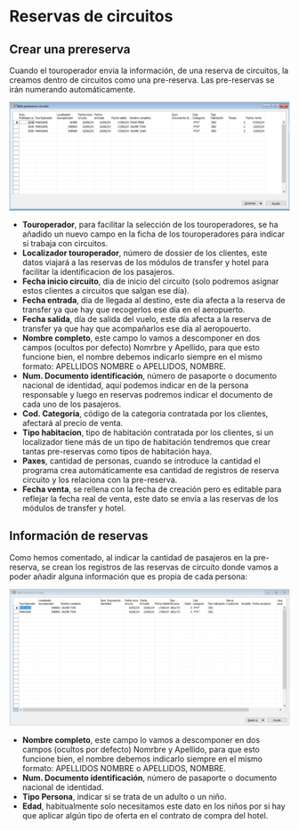 # Reservas de circuitos

## Crear una prereserva

Cuando el touroperador envia la información, de una reserva de circuitos, la creamos dentro de circuitos como una pre-reserva. Las pre-reservas se irán numerando automáticamente.

![alt text](.\images\ListaPrereservas.png)

- **Touroperador**, para facilitar la selección de los touroperadores, se ha añadido un nuevo campo en la ficha de los touroperadores para indicar si trabaja con circuitos.
- **Localizador touroperador**, número de dossier de los clientes, este datos viajará a las reservas de los módulos de transfer y hotel para facilitar la identificacion de los pasajeros.
- **Fecha inicio circuito**, día de inicio del circuito (solo podremos asignar estos clientes a circuitos que salgan ese día).
- **Fecha entrada**, dia de llegada al destino, este día afecta a la reserva de transfer ya que hay que recogerlos ese día en el aeropuerto.
- **Fecha salida**, día de salida del vuelo, este día afecta a la reserva de transfer ya que hay que acompañarlos ese día al aeropouerto.
- **Nombre completo**, este campo lo vamos a descomponer en dos campos (ocultos por defecto) Nomrbre y Apellido, para que esto funcione bien, el nombre debemos indicarlo siempre en el mismo formato: APELLIDOS NOMBRE o APELLIDOS, NOMBRE.
- **Num. Documento identificación**, número de pasaporte o documento nacional de identidad, aquí podemos indicar en de la persona responsable y luego en reservas podremos indicar el documento de cada uno de los pasajeros.
- **Cod. Categoria**, código de la categoria contratada por los clientes, afectará al precio de venta.
- **Tipo habitacion**, tipo de habitación contratada por los clientes, si un localizador tiene más de un tipo de habitación tendremos que crear tantas pre-reservas como tipos de habitación haya.
- **Paxes**, cantidad de personas, cuando se introduce la cantidad el programa crea automáticamente esa cantidad de registros de reserva circuito y los relaciona con la pre-reserva.
- **Fecha venta**, se rellena con la fecha de creación pero es editable para reflejar la fecha real de venta, este dato se envía a las reservas de los módulos de transfer y hotel.

## Información de reservas

Como hemos comentado, al indicar la cantidad de pasajeros en la pre-reserva, se crean los registros de las reservas de circuito donde vamos a poder añadir alguna información que es propia de cada persona:

![alt text](.\images\ListaReservas.png)

- **Nombre completo**, este campo lo vamos a descomponer en dos campos (ocultos por defecto) Nomrbre y Apellido, para que esto funcione bien, el nombre debemos indicarlo siempre en el mismo formato: APELLIDOS NOMBRE o APELLIDOS, NOMBRE.
- **Num. Documento identificación**, número de pasaporte o documento nacional de identidad.
- **Tipo Persona**, indicar si se trata de un adulto o un niño. 
- **Edad**, habitualmente solo necesitamos este dato en los niños por si hay que aplicar algún tipo de oferta en el contrato de compra del hotel.
